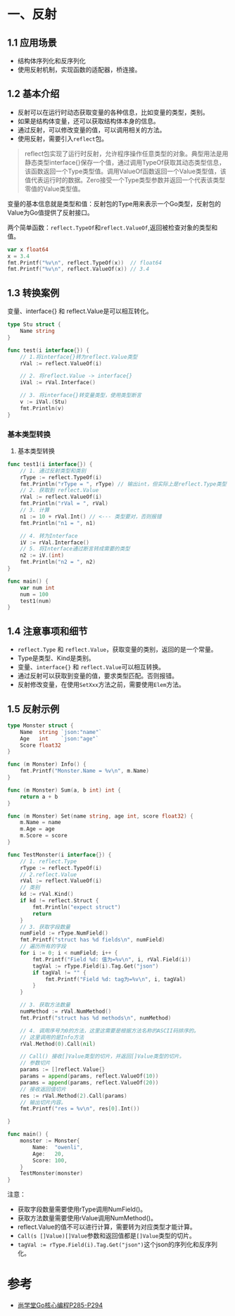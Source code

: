 # 一、反射

## 1.1 应用场景

* 结构体序列化和反序列化
* 使用反射机制，实现函数的适配器，桥连接。


## 1.2 基本介绍

* 反射可以在运行时动态获取变量的各种信息，比如变量的类型，类别。
* 如果是结构体变量，还可以获取结构体本身的信息。
* 通过反射，可以修改变量的值，可以调用相关的方法。
* 使用反射，需要引入`reflect`包。

> reflect包实现了运行时反射，允许程序操作任意类型的对象。典型用法是用静态类型interface{}保存一个值，通过调用TypeOf获取其动态类型信息，该函数返回一个Type类型值。调用ValueOf函数返回一个Value类型值，该值代表运行时的数据。Zero接受一个Type类型参数并返回一个代表该类型零值的Value类型值。

变量的基本信息就是类型和值：反射包的Type用来表示一个Go类型，反射包的Value为Go值提供了反射接口。

两个简单函数：`reflect.TypeOf`和`reflect.ValueOf`,返回被检查对象的类型和值。

```go
var x float64
x = 3.4
fmt.Printf("%v\n", reflect.TypeOf(x))  // float64
fmt.Printf("%v\n", reflect.ValueOf(x)) // 3.4
```

## 1.3 转换案例

变量、interface{} 和 reflect.Value是可以相互转化。

```go
type Stu struct {
	Name string
}

func test(i interface{}) {
	// 1.将interface{}转为reflect.Value类型
	rVal := reflect.ValueOf(i)

	// 2. 将reflect.Value -> interface{}
	iVal := rVal.Interface()

	// 3. 将interface{}转变量类型，使用类型断言
	v := iVal.(Stu)
	fmt.Println(v)
}
```

### 基本类型转换


1. 基本类型转换
  
```go
func test1(i interface{}) {
	// 1. 通过反射类型和类别
	rType := reflect.TypeOf(i)
	fmt.Println("rType = ", rType) // 输出int，但实际上是reflect.Type类型
	// 2. 获取到 reflect.Value
	rVal := reflect.ValueOf(i)
	fmt.Println("rVal = ", rVal)
	// 3. 计算
	n1 := 10 + rVal.Int() // <--- 类型要对，否则报错
	fmt.Println("n1 = ", n1)

	// 4. 转为Interface
	iV := rVal.Interface()
	// 5. 将Interface通过断言转成需要的类型
	n2 := iV.(int)
	fmt.Println("n2 = ", n2)
}

func main() {
	var num int
	num = 100
	test1(num)
}

```
## 1.4 注意事项和细节

* `reflect.Type` 和 `reflect.Value`，获取变量的类别，返回的是一个常量。
* Type是类型、Kind是类别。
* 变量、`interface{}` 和 `reflect.Value`可以相互转换。
* 通过反射可以获取到变量的值，要求类型匹配。否则报错。
* 反射修改变量，在使用`SetXxx`方法之前，需要使用`Elem`方法。

## 1.5 反射示例

```go
type Monster struct {
	Name  string `json:"name"`
	Age   int    `json:"age"`
	Score float32
}

func (m Monster) Info() {
	fmt.Printf("Monster.Name = %v\n", m.Name)
}

func (m Monster) Sum(a, b int) int {
	return a + b
}

func (m Monster) Set(name string, age int, score float32) {
	m.Name = name
	m.Age = age
	m.Score = score
}

func TestMonster(i interface{}) {
	// 1. reflect.Type
	rType := reflect.TypeOf(i)
	// 2.reflect.Value
	rVal := reflect.ValueOf(i)
	// 类别
	kd := rVal.Kind()
	if kd != reflect.Struct {
		fmt.Println("expect struct")
		return
	}
	// 3. 获取字段数量
	numField := rType.NumField()
	fmt.Printf("struct has %d fields\n", numField)
	// 遍历所有的字段
	for i := 0; i < numField; i++ {
		fmt.Printf("Field %d: 值为=%v\n", i, rVal.Field(i))
		tagVal := rType.Field(i).Tag.Get("json")
		if tagVal != "" {
			fmt.Printf("Field %d: tag为=%v\n", i, tagVal)
		}
	}

	// 3. 获取方法数量
	numMethod := rVal.NumMethod()
	fmt.Printf("struct has %d methods\n", numMethod)

	// 4. 调用序号为0的方法，这里这需要是根据方法名称的ASCII码排序的。
	// 这里调用的是Info方法
	rVal.Method(0).Call(nil)

	// Call() 接收[]Value类型的切片，并返回[]Value类型的切片。
	// 参数切片
	params := []reflect.Value{}
	params = append(params, reflect.ValueOf(10))
	params = append(params, reflect.ValueOf(20))
	// 接收返回值切片
	res := rVal.Method(2).Call(params)
	// 输出切片内容。
	fmt.Printf("res = %v\n", res[0].Int())

}

func main() {
	monster := Monster{
		Name:  "owenli",
		Age:   20,
		Score: 100,
	}
	TestMonster(monster)
}

```
注意：

* 获取字段数量需要使用rType调用NumField()。
* 获取方法数量需要使用rValue调用NumMethod()。
* reflect.Value的值不可以进行计算，需要转为对应类型才能计算。
* `Call(s []Value)[]Value`参数和返回值都是`[]Value`类型的切片。
* `tagVal := rType.Field(i).Tag.Get("json")`这个json的序列化和反序列化。



# 参考

* [尚学堂Go核心编程P285-P294]()